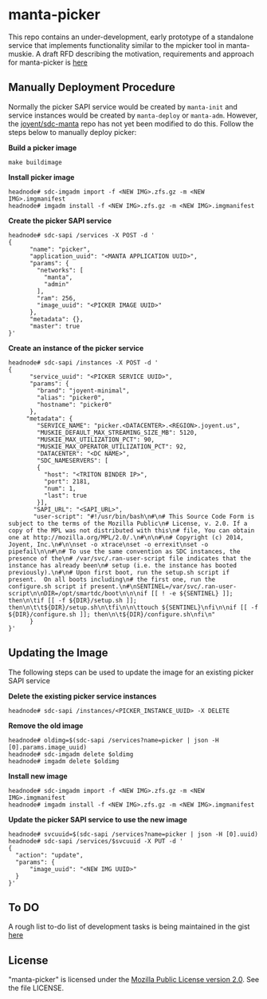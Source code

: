 # manta-picker

This repo contains an under-development, early prototype of a standalone service that implements functionality similar to the mpicker tool in manta-muskie.  A draft RFD describing the motivation, requirements and approach for manta-picker is [here](https://github.com/joyent/rfd/tree/master/rfd/0170)




## Manually Deployment Procedure

Normally the picker SAPI service would be created by ```manta-init``` and service instances would be created by ```manta-deploy``` or ```manta-adm```.  However, the [joyent/sdc-manta](https://github.com/joyent/sdc-manta) repo has not yet been modified to do this.  Follow the steps below to manually deploy picker:

**Build a picker image**

`make buildimage`

**Install picker image**

```
headnode# sdc-imgadm import -f <NEW IMG>.zfs.gz -m <NEW IMG>.imgmanifest
headnode# imgadm install -f <NEW IMG>.zfs.gz -m <NEW IMG>.imgmanifest
```

**Create the picker SAPI service**

```
headnode# sdc-sapi /services -X POST -d '
{
      "name": "picker",
      "application_uuid": "<MANTA APPLICATION UUID>",
      "params": {
        "networks": [
          "manta",
          "admin"
        ],
        "ram": 256,
        "image_uuid": "<PICKER IMAGE UUID>"
      },
      "metadata": {},
      "master": true
}'
```

**Create an instance of the picker service**

```
headnode# sdc-sapi /instances -X POST -d '
{
      "service_uuid": "<PICKER SERVICE UUID>",
      "params": {
        "brand": "joyent-minimal",
        "alias": "picker0",
        "hostname": "picker0"
      },
     "metadata": {
        "SERVICE_NAME": "picker.<DATACENTER>.<REGION>.joyent.us",
        "MUSKIE_DEFAULT_MAX_STREAMING_SIZE_MB": 5120,
        "MUSKIE_MAX_UTILIZATION_PCT": 90,
        "MUSKIE_MAX_OPERATOR_UTILIZATION_PCT": 92,
        "DATACENTER": "<DC NAME>",
        "SDC_NAMESERVERS": [
        {
          "host": "<TRITON BINDER IP>",
          "port": 2181,
          "num": 1,
          "last": true
        }],
       "SAPI_URL": "<SAPI_URL>",
       "user-script": "#!/usr/bin/bash\n#\n# This Source Code Form is subject to the terms of the Mozilla Public\n# License, v. 2.0. If a copy of the MPL was not distributed with this\n# file, You can obtain one at http://mozilla.org/MPL/2.0/.\n#\n\n#\n# Copyright (c) 2014, Joyent, Inc.\n#\n\nset -o xtrace\nset -o errexit\nset -o pipefail\n\n#\n# To use the same convention as SDC instances, the presence of the\n# /var/svc/.ran-user-script file indicates that the instance has already been\n# setup (i.e. the instance has booted previously).\n#\n# Upon first boot, run the setup.sh script if present.  On all boots including\n# the first one, run the configure.sh script if present.\n#\nSENTINEL=/var/svc/.ran-user-script\n\nDIR=/opt/smartdc/boot\n\n\nif [[ ! -e ${SENTINEL} ]]; then\n\tif [[ -f ${DIR}/setup.sh ]]; then\n\t\t${DIR}/setup.sh\n\tfi\n\n\ttouch ${SENTINEL}\nfi\n\nif [[ -f ${DIR}/configure.sh ]]; then\n\t${DIR}/configure.sh\nfi\n"
      }
}'
```

## Updating the Image

The following steps can be used to update the image for an existing picker SAPI service

**Delete the existing picker service instances**

```
headnode# sdc-sapi /instances/<PICKER_INSTANCE_UUID> -X DELETE

```

**Remove the old image**

```
headnode# oldimg=$(sdc-sapi /services?name=picker | json -H [0].params.image_uuid)
headnode# sdc-imgadm delete $oldimg
headnode# imgadm delete $oldimg
```

**Install new image**

```
headnode# sdc-imgadm import -f <NEW IMG>.zfs.gz -m <NEW IMG>.imgmanifest
headnode# imgadm install -f <NEW IMG>.zfs.gz -m <NEW IMG>.imgmanifest
```

**Update the picker SAPI service to use the new image**

```
headnode# svcuuid=$(sdc-sapi /services?name=picker | json -H [0].uuid)
headnode# sdc-sapi /services/$svcuuid -X PUT -d '
{
  "action": "update",
  "params": {
      "image_uuid": "<NEW IMG UUID>"
  }
}'
```

## To DO
A rough list to-do list of development tasks is being maintained in the gist [here](https://gist.github.com/rejohnst/b25bb83c607bc9ed2cf474adfa9f2544)

## License

"manta-picker" is licensed under the
[Mozilla Public License version 2.0](http://mozilla.org/MPL/2.0/).
See the file LICENSE.
